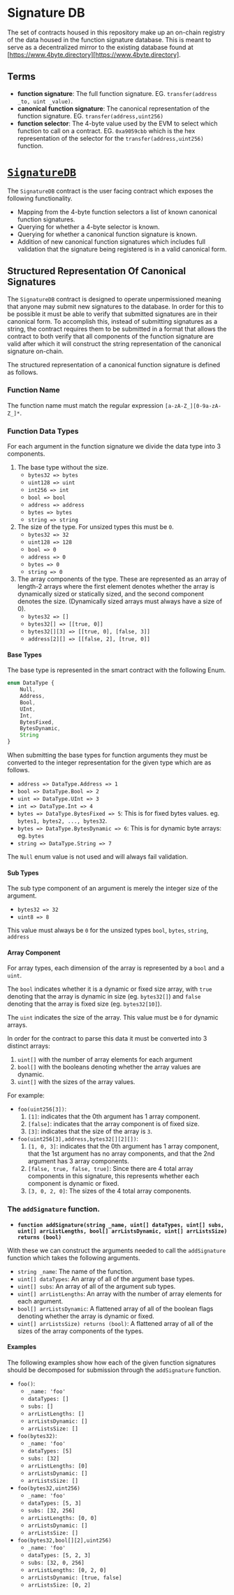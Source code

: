# Signature DB

The set of contracts housed in this repository make up an on-chain registry of
the data housed in the function signature database.  This is meant to serve as
a decentralized mirror to the existing database found at
[https://www.4byte.directory][https://www.4byte.directory].


## Terms

* **function signature**: The full function signature.  EG. `transfer(address _to, uint _value)`.
* **canonical function signature**: The canonical representation of the
  function signature. EG. `transfer(address,uint256)`
* **function selector**: The 4-byte value used by the EVM to select which
  function to call on a contract.  EG. `0xa9059cbb` which is the hex
  representation of the selector for the `transfer(address,uint256)` function.

# [`SignatureDB`](./SignatureDB.sol)

The `SignatureDB` contract is the user facing contract which exposes the
following functionality.

* Mapping from the 4-byte function selectors a list of known canonical function
  signatures.
* Querying for whether a 4-byte selector is known.
* Querying for whether a canonical function signature is known.
* Addition of new canonical function signatures which includes full
  validation that the signature being registered is in a valid canonical form.

## Structured Representation Of Canonical Signatures

The `SignatureDB` contract is designed to operate unpermissioned meaning that
anyone may submit new signatures to the database.  In order for this to be
possible it must be able to verify that submitted signatures are in their
canonical form.  To accomplish this, instead of submitting signatures as a
string, the contract requires them to be submitted in a format that allows the
contract to both verify that all components of the function signature are valid
after which it will construct the string representation of the canonical
signature on-chain.

The structured representation of a canonical function signature is defined as
follows.

### Function Name

The function name must match the regular expression `[a-zA-Z_][0-9a-zA-Z_]*`.


### Function Data Types

For each argument in the function signature we divide the data type into 3 components.

1. The base type without the size.
    * `bytes32 => bytes`
    * `uint128 => uint`
    * `int256 => int`
    * `bool => bool`
    * `address => address`
    * `bytes => bytes`
    * `string => string`
2. The size of the type.  For unsized types this must be `0`.
    * `bytes32 => 32`
    * `uint128 => 128`
    * `bool => 0`
    * `address => 0`
    * `bytes => 0`
    * `string => 0`
2. The array components of the type.  These are represented as an array of
   length-2 arrays where the first element denotes whether the array is
   dynamically sized or statically sized, and the second component denotes the
   size.  (Dynamically sized arrays must always have a size of 0).
    * `bytes32 => []`
    * `bytes32[] => [[true, 0]]`
    * `bytes32[][3] => [[true, 0], [false, 3]]`
    * `address[2][] => [[false, 2], [true, 0]]`

#### Base Types

The base type is represented in the smart contract with the following Enum.

```javascript
enum DataType {
    Null,
    Address,
    Bool,
    UInt,
    Int,
    BytesFixed,
    BytesDynamic,
    String
}
```

When submitting the base types for function arguments they must be converted to
the integer representation for the given type which are as follows.

* `address => DataType.Address => 1`
* `bool => DataType.Bool => 2`
* `uint => DataType.UInt => 3`
* `int => DataType.Int => 4`
* `bytes => DataType.BytesFixed => 5`: This is for fixed bytes values. eg. `bytes1, bytes2, ..., bytes32`.
* `bytes => DataType.BytesDynamic => 6`: This is for dynamic byte arrays: eg. `bytes`
* `string => DataType.String => 7`

The `Null` enum value is not used and will always fail validation.

#### Sub Types

The sub type component of an argument is merely the integer size of the
argument.

* `bytes32 => 32`
* `uint8 => 8`

This value must always be `0` for the unsized types `bool`, `bytes`, `string`, `address`


#### Array Component

For array types, each dimension of the array is represented by a `bool` and a `uint`.

The `bool` indicates whether it is a dynamic or fixed size array, with `true`
denoting that the array is dynamic in size (eg. `bytes32[]`) and `false`
denoting that the array is fixed size (eg. `bytes32[10]`).

The `uint` indicates the size of the array.  This value must be `0` for dynamic
arrays.

In order for the contract to parse this data it must be converted into 3 distinct arrays:

1. `uint[]` with the number of array elements for each argument
2. `bool[]` with the booleans denoting whether the array values are dynamic.
2. `uint[]` with the sizes of the array values.

For example:

* `foo(uint256[3])`:
    1. `[1]`: indicates that the 0th argument has 1 array component.
    2. `[false]`: indicates that the array component is of fixed size.
    3. `[3]`: indicates that the size of the array is `3`.
* `foo(uint256[3],address,bytes32[][2][])`:
    1. `[1, 0, 3]`: indicates that the 0th argument has 1 array component, that
       the 1st argument has no array components, and that the 2nd argument has 3
       array components.
    2. `[false, true, false, true]`: Since there are 4 total array components
       in this signature, this represents whether each component is dynamic or
       fixed.
    3. `[3, 0, 2, 0]`: The sizes of the 4 total array components.


### The `addSignature` function.

* **`function addSignature(string _name, uint[] dataTypes, uint[] subs, uint[] arrListLengths, bool[] arrListsDynamic, uint[] arrListsSize) returns (bool)`**

With these we can construct the arguments needed to call the `addSignature`
function which takes the following arguments.

* `string _name`: The name of the function.
* `uint[] dataTypes`: An array of all of the argument base types.
* `uint[] subs`: An array of all of the argument sub types.
* `uint[] arrListLengths`: An array with the number of array elements for each argument.
* `bool[] arrListsDynamic`: A flattened array of all of the boolean flags
  denoting whether the array is dynamic or fixed.
* `uint[] arrListsSize) returns (bool)`: A flattened array of all of the sizes
  of the array components of the types.


#### Examples

The following examples show how each of the given function signatures should be
decomposed for submission through the `addSignature` function.

* `foo()`:
    * `_name: 'foo'`
    * `dataTypes: []`
    * `subs: []`
    * `arrListLengths: []`
    * `arrListsDynamic: []`
    * `arrListsSize: []`
* `foo(bytes32)`:
    * `_name: 'foo'`
    * `dataTypes: [5]`
    * `subs: [32]`
    * `arrListLengths: [0]`
    * `arrListsDynamic: []`
    * `arrListsSize: []`
* `foo(bytes32,uint256)`
    * `_name: 'foo'`
    * `dataTypes: [5, 3]`
    * `subs: [32, 256]`
    * `arrListLengths: [0, 0]`
    * `arrListsDynamic: []`
    * `arrListsSize: []`
* `foo(bytes32,bool[][2],uint256)`
    * `_name: 'foo'`
    * `dataTypes: [5, 2, 3]`
    * `subs: [32, 0, 256]`
    * `arrListLengths: [0, 2, 0]`
    * `arrListsDynamic: [true, false]`
    * `arrListsSize: [0, 2]`
